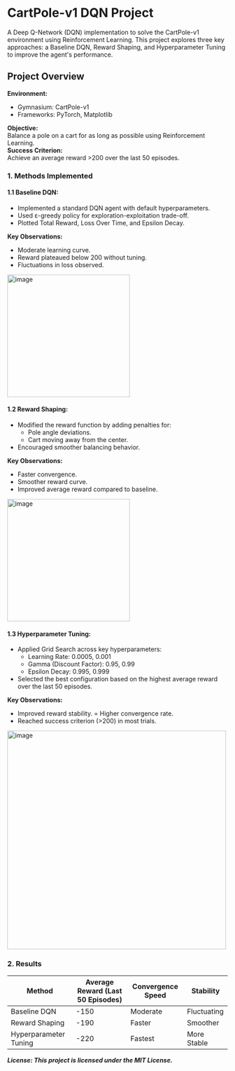 # CartPole-v1 DQN Project

A Deep Q-Network (DQN) implementation to solve the CartPole-v1 environment using Reinforcement Learning. This project explores three key approaches: a Baseline DQN, Reward Shaping, and Hyperparameter Tuning to improve the agent's performance.

## Project Overview  
**Environment:**    
- Gymnasium: CartPole-v1
- Frameworks: PyTorch, Matplotlib  

**Objective:**   
Balance a pole on a cart for as long as possible using Reinforcement Learning.  
**Success Criterion:**   
Achieve an average reward >200 over the last 50 episodes.  

### 1. Methods Implemented  

#### 1.1 Baseline DQN:  
- Implemented a standard DQN agent with default hyperparameters.
- Used ε-greedy policy for exploration-exploitation trade-off.
- Plotted Total Reward, Loss Over Time, and Epsilon Decay.

**Key Observations:**  
- Moderate learning curve.
- Reward plateaued below 200 without tuning.
- Fluctuations in loss observed.

<img width="280" alt="image" src="https://github.com/user-attachments/assets/a68a26a5-450d-40dc-a421-ca9374d74609" />

#### 1.2 Reward Shaping:
- Modified the reward function by adding penalties for:
  - Pole angle deviations.
  - Cart moving away from the center.
- Encouraged smoother balancing behavior.

**Key Observations:**
- Faster convergence.
- Smoother reward curve.
- Improved average reward compared to baseline.

<img width="280" alt="image" src="https://github.com/user-attachments/assets/36b92d55-d414-4db7-97cf-bbddb54e3aed" />

#### 1.3 Hyperparameter Tuning:
- Applied Grid Search across key hyperparameters:
  - Learning Rate: 0.0005, 0.001
  - Gamma (Discount Factor): 0.95, 0.99
  - Epsilon Decay: 0.995, 0.999
- Selected the best configuration based on the highest average reward over the last 50 episodes.

**Key Observations:**
- Improved reward stability.
= Higher convergence rate.
- Reached success criterion (>200) in most trials.

<img width="500" alt="image" src="https://github.com/user-attachments/assets/180ba6f4-0b1e-4d6b-9cff-0f7c1a50a10e" />

### 2. Results


| Method | Average Reward (Last 50 Episodes) | Convergence Speed | Stability | 
| ------ | --------------------------------- | ----------------- | --------- | 
| Baseline DQN | -150 | Moderate | Fluctuating |
| Reward Shaping | -190 | Faster | Smoother |
| Hyperparameter Tuning | -220 | Fastest | More Stable |



***License: This project is licensed under the MIT License.***






